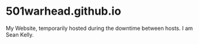 # 501warhead.github.io

My Website, temporarily hosted during the downtime between hosts. I am Sean Kelly.
